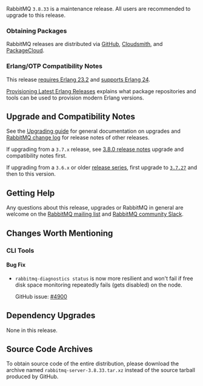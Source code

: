 RabbitMQ `3.8.33` is a maintenance release.
All users are recommended to upgrade to this release.

### Obtaining Packages

RabbitMQ releases are distributed via [GitHub](https://github.com/rabbitmq/rabbitmq-server/releases), [Cloudsmith](https://cloudsmith.io/~rabbitmq/repos/),
and [PackageCloud](https://packagecloud.io/rabbitmq).

### Erlang/OTP Compatibility Notes

This release [requires Erlang 23.2](https://www.rabbitmq.com/which-erlang.html) and [supports Erlang 24](https://blog.rabbitmq.com/posts/2021/03/erlang-24-support-roadmap/).

[Provisioning Latest Erlang Releases](https://www.rabbitmq.com/which-erlang.html#erlang-repositories) explains
what package repositories and tools can be used to provision modern Erlang versions.


## Upgrade and Compatibility Notes

See the [Upgrading guide](https://www.rabbitmq.com/upgrade.html) for general documentation on upgrades and
[RabbitMQ change log](https://www.rabbitmq.com/changelog.html) for release notes of other releases.

If upgrading from a `3.7.x` release, see [3.8.0 release notes](https://github.com/rabbitmq/rabbitmq-server/releases/tag/v3.8.0)
upgrade and compatibility notes first.

If upgrading from a `3.6.x` or older [release series](https://www.rabbitmq.com/versions.html), first upgrade
to [`3.7.27`](https://github.com/rabbitmq/rabbitmq-server/releases/tag/v3.7.27) and then to this version.


## Getting Help

Any questions about this release, upgrades or RabbitMQ in general are welcome on the [RabbitMQ mailing list](https://groups.google.com/forum/#!forum/rabbitmq-users)
and [RabbitMQ community Slack](https://rabbitmq-slack.herokuapp.com/).


## Changes Worth Mentioning

### CLI Tools

#### Bug Fix

 * `rabbitmq-diagnostics status` is now more resilient and won't fail if free disk space monitoring
   repeatedly fails (gets disabled) on the node.

   GitHub issue: [#4900](https://github.com/rabbitmq/rabbitmq-server/pull/4900)


## Dependency Upgrades

None in this release.


## Source Code Archives

To obtain source code of the entire distribution, please download the archive named `rabbitmq-server-3.8.33.tar.xz`
instead of the source tarball produced by GitHub.

